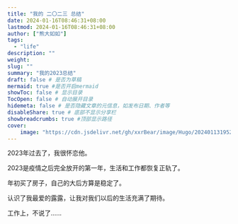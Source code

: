 ```yaml
---
title: "我的 二〇二三 总结"
date: 2024-01-16T08:46:31+08:00
lastmod: 2024-01-16T08:46:31+08:00
author: ["熊大如如"]
tags:
  - "life"
description: ""
weight:
slug: ""
summary: "我的2023总结"
draft: false # 是否为草稿
mermaid: true #是否开启mermaid
showToc: false # 显示目录
TocOpen: false # 自动展开目录
hidemeta: false # 是否隐藏文章的元信息，如发布日期、作者等
disableShare: true # 底部不显示分享栏
showbreadcrumbs: true #顶部显示路径
cover:
    image: "https://cdn.jsdelivr.net/gh/xxrBear/image/Hugo/202401131952242.png"
---
```


2023年过去了，我很怀恋他。

2023是疫情之后完全放开的第一年，生活和工作都恢复正轨了。

年初买了房子，自己的大后方算是稳定了。

认识了我最爱的露露，让我对我们以后的生活充满了期待。

工作上，不说了......